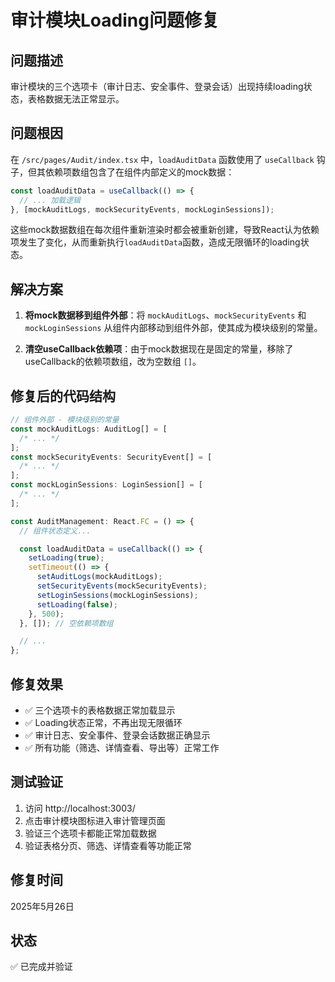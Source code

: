 # 审计模块Loading问题修复

## 问题描述

审计模块的三个选项卡（审计日志、安全事件、登录会话）出现持续loading状态，表格数据无法正常显示。

## 问题根因

在 `/src/pages/Audit/index.tsx` 中，`loadAuditData` 函数使用了 `useCallback` 钩子，但其依赖项数组包含了在组件内部定义的mock数据：

```typescript
const loadAuditData = useCallback(() => {
  // ... 加载逻辑
}, [mockAuditLogs, mockSecurityEvents, mockLoginSessions]);
```

这些mock数据数组在每次组件重新渲染时都会被重新创建，导致React认为依赖项发生了变化，从而重新执行`loadAuditData`函数，造成无限循环的loading状态。

## 解决方案

1. **将mock数据移到组件外部**：将 `mockAuditLogs`、`mockSecurityEvents` 和 `mockLoginSessions` 从组件内部移动到组件外部，使其成为模块级别的常量。

2. **清空useCallback依赖项**：由于mock数据现在是固定的常量，移除了useCallback的依赖项数组，改为空数组 `[]`。

## 修复后的代码结构

```typescript
// 组件外部 - 模块级别的常量
const mockAuditLogs: AuditLog[] = [
  /* ... */
];
const mockSecurityEvents: SecurityEvent[] = [
  /* ... */
];
const mockLoginSessions: LoginSession[] = [
  /* ... */
];

const AuditManagement: React.FC = () => {
  // 组件状态定义...

  const loadAuditData = useCallback(() => {
    setLoading(true);
    setTimeout(() => {
      setAuditLogs(mockAuditLogs);
      setSecurityEvents(mockSecurityEvents);
      setLoginSessions(mockLoginSessions);
      setLoading(false);
    }, 500);
  }, []); // 空依赖项数组

  // ...
};
```

## 修复效果

- ✅ 三个选项卡的表格数据正常加载显示
- ✅ Loading状态正常，不再出现无限循环
- ✅ 审计日志、安全事件、登录会话数据正确显示
- ✅ 所有功能（筛选、详情查看、导出等）正常工作

## 测试验证

1. 访问 http://localhost:3003/
2. 点击审计模块图标进入审计管理页面
3. 验证三个选项卡都能正常加载数据
4. 验证表格分页、筛选、详情查看等功能正常

## 修复时间

2025年5月26日

## 状态

✅ 已完成并验证
